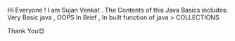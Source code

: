 Hi Everyone ! I am Sujan Venkat .
The Contents of this Java Basics includes:
                       Very Basic java ,
                       OOPS In Brief ,
                       In built function of java > COLLECTIONS

Thank You😊
